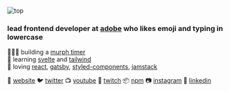 <!-- [![bg][banner]][website] -->
![top](https://raw.githubusercontent.com/bradgarropy/bradgarropy/master/top.png)

### lead frontend developer at [adobe][adobe] who likes emoji and typing in lowercase

👨🏼‍💻 building a [murph timer][murph]  
🧠 learning [svelte][svelte] and [tailwind][tailwind]  
💜 loving [react][react], [gatsby][gatsby], [styled-components][styled], [jamstack][jamstack]  

🏡 [website][website]
🐦 [twitter][twitter]
📺 [youtube][youtube]
🎥 [twitch][twitch]
📦 [npm][npm]
📷 [instagram][instagram]
👔 [linkedin][linkedin]

<!-- <br>

![bottom](https://raw.githubusercontent.com/bradgarropy/bradgarropy/master/bottom.png) -->

[banner]: https://raw.githubusercontent.com/bradgarropy/bradgarropy/master/banner.png
[adobe]: https://adobe.com
[react]: http://reactjs.org
[gatsby]: https://gatsbyjs.org
[styled]: https://styled-components.com
[jamstack]: https://jamstack.org
[murph]: https://murphee.netlify.app
[svelte]: https://svelte.dev
[tailwind]: https://tailwindcss.com
[website]: https://bradgarropy.com
[twitter]: https://twitter.com/bradgarropy
[youtube]: https://youtube.com/bradgarropy
[twitch]: https://twitch.tv/bradgarropy
[instagram]: https://instagram.com/bradgarropy
[linkedin]: https://linkedin.com/in/bradgarropy
[npm]: https://npmjs.com/~bradgarropy

